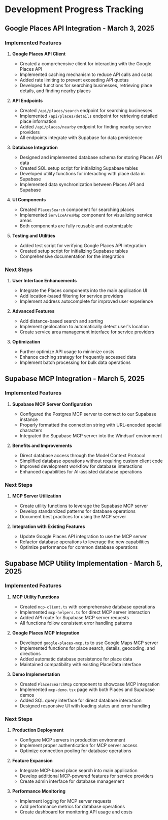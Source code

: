 # Development Progress Tracking

## Google Places API Integration - March 3, 2025

### Implemented Features

1. **Google Places API Client**
   - Created a comprehensive client for interacting with the Google Places API
   - Implemented caching mechanism to reduce API calls and costs
   - Added rate limiting to prevent exceeding API quotas
   - Developed functions for searching businesses, retrieving place details, and finding nearby places

2. **API Endpoints**
   - Created `/api/places/search` endpoint for searching businesses
   - Implemented `/api/places/details` endpoint for retrieving detailed place information
   - Added `/api/places/nearby` endpoint for finding nearby service providers
   - All endpoints integrate with Supabase for data persistence

3. **Database Integration**
   - Designed and implemented database schema for storing Places API data
   - Created SQL setup script for initializing Supabase tables
   - Developed utility functions for interacting with place data in Supabase
   - Implemented data synchronization between Places API and Supabase

4. **UI Components**
   - Created `PlacesSearch` component for searching places
   - Implemented `ServiceAreaMap` component for visualizing service areas
   - Both components are fully reusable and customizable

5. **Testing and Utilities**
   - Added test script for verifying Google Places API integration
   - Created setup script for initializing Supabase tables
   - Comprehensive documentation for the integration

### Next Steps

1. **User Interface Enhancements**
   - Integrate the Places components into the main application UI
   - Add location-based filtering for service providers
   - Implement address autocomplete for improved user experience

2. **Advanced Features**
   - Add distance-based search and sorting
   - Implement geolocation to automatically detect user's location
   - Create service area management interface for service providers

3. **Optimization**
   - Further optimize API usage to minimize costs
   - Enhance caching strategy for frequently accessed data
   - Implement batch processing for bulk data operations

## Supabase MCP Integration - March 5, 2025

### Implemented Features

1. **Supabase MCP Server Configuration**
   - Configured the Postgres MCP server to connect to our Supabase instance
   - Properly formatted the connection string with URL-encoded special characters
   - Integrated the Supabase MCP server into the Windsurf environment

2. **Benefits and Improvements**
   - Direct database access through the Model Context Protocol
   - Simplified database operations without requiring custom client code
   - Improved development workflow for database interactions
   - Enhanced capabilities for AI-assisted database operations

### Next Steps

1. **MCP Server Utilization**
   - Create utility functions to leverage the Supabase MCP server
   - Develop standardized patterns for database operations
   - Document best practices for using the MCP server

2. **Integration with Existing Features**
   - Update Google Places API integration to use the MCP server
   - Refactor database operations to leverage the new capabilities
   - Optimize performance for common database operations

## Supabase MCP Utility Implementation - March 5, 2025

### Implemented Features

1. **MCP Utility Functions**
   - Created `mcp-client.ts` with comprehensive database operations
   - Implemented `mcp-helpers.ts` for direct MCP server interaction
   - Added API route for Supabase MCP server requests
   - All functions follow consistent error handling patterns

2. **Google Places MCP Integration**
   - Developed `google-places-mcp.ts` to use Google Maps MCP server
   - Implemented functions for place search, details, geocoding, and directions
   - Added automatic database persistence for place data
   - Maintained compatibility with existing PlaceData interface

3. **Demo Implementation**
   - Created `PlacesSearchMcp` component to showcase MCP integration
   - Implemented `mcp-demo.tsx` page with both Places and Supabase demos
   - Added SQL query interface for direct database interaction
   - Designed responsive UI with loading states and error handling

### Next Steps

1. **Production Deployment**
   - Configure MCP servers in production environment
   - Implement proper authentication for MCP server access
   - Optimize connection pooling for database operations

2. **Feature Expansion**
   - Integrate MCP-based place search into main application
   - Develop additional MCP-powered features for service providers
   - Create admin interface for database management

3. **Performance Monitoring**
   - Implement logging for MCP server requests
   - Add performance metrics for database operations
   - Create dashboard for monitoring API usage and costs
